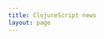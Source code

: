 ```yaml
---
title: ClojureScript news
layout: page
---
```


<div id="ContentGemsWidget"></div>

<script>
window.ContentGemsWidgetOptions = {
  feed_id: '4AYd8pMfVu0dwwxrMNYP',
  hostname: 'http://assets.contentgems.com.s3.amazonaws.com'
}

!function(){function t(){var t=a.createElement("script");t.type="text/javascript",t.async=!0,t.src="http://assets.contentgems.com.s3.amazonaws.com/website-widget/1.0.0/website-widget.js";var e=a.getElementsByTagName("script")[0];e.parentNode.insertBefore(t,e)}var e=window,a=document;e.attachEvent?e.attachEvent("onload",t):e.addEventListener("load",t,!1)}();
</script>
